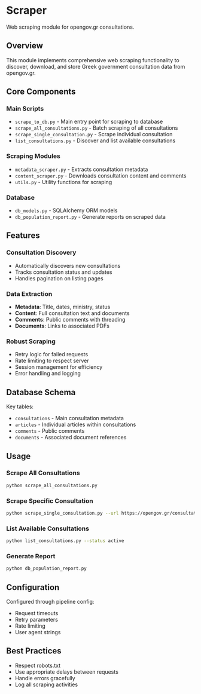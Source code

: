 # Scraper

Web scraping module for opengov.gr consultations.

## Overview
This module implements comprehensive web scraping functionality to discover, download, and store Greek government consultation data from opengov.gr.

## Core Components

### Main Scripts
- `scrape_to_db.py` - Main entry point for scraping to database
- `scrape_all_consultations.py` - Batch scraping of all consultations
- `scrape_single_consultation.py` - Scrape individual consultation
- `list_consultations.py` - Discover and list available consultations

### Scraping Modules
- `metadata_scraper.py` - Extracts consultation metadata
- `content_scraper.py` - Downloads consultation content and comments
- `utils.py` - Utility functions for scraping

### Database
- `db_models.py` - SQLAlchemy ORM models
- `db_population_report.py` - Generate reports on scraped data

## Features

### Consultation Discovery
- Automatically discovers new consultations
- Tracks consultation status and updates
- Handles pagination on listing pages

### Data Extraction
- **Metadata**: Title, dates, ministry, status
- **Content**: Full consultation text and documents
- **Comments**: Public comments with threading
- **Documents**: Links to associated PDFs

### Robust Scraping
- Retry logic for failed requests
- Rate limiting to respect server
- Session management for efficiency
- Error handling and logging

## Database Schema
Key tables:
- `consultations` - Main consultation metadata
- `articles` - Individual articles within consultations
- `comments` - Public comments
- `documents` - Associated document references

## Usage

### Scrape All Consultations
```bash
python scrape_all_consultations.py
```

### Scrape Specific Consultation
```bash
python scrape_single_consultation.py --url https://opengov.gr/consultation/123
```

### List Available Consultations
```bash
python list_consultations.py --status active
```

### Generate Report
```bash
python db_population_report.py
```

## Configuration
Configured through pipeline config:
- Request timeouts
- Retry parameters
- Rate limiting
- User agent strings

## Best Practices
- Respect robots.txt
- Use appropriate delays between requests
- Handle errors gracefully
- Log all scraping activities